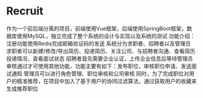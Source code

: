 # Recruit
作为一个前后端分离的项目，前端使用Vue框架，后端使用SpringBoot框架，数据库使用MySQL，独立完成了整个系统的设计与实现以及系统的测试 
功能介绍：
注册功能使用Redis完成邮箱验证码的发送
系统分为求职者、招聘者以及管理员
求职者可以新建/修改/导出简历、投递简历、关注公司、与招聘者沟通、查看简历投递情况、查看面试状态
招聘者首先需要企业认证，上传企业信息后等待管理员审核通过才可使用其他功能，功能主要有如下：发布职位，审核职位申请、发送面试通知
管理员可以进行角色管理、职位审核和公司审核
同时，为了完成职位对用户的精准推荐，在项目中加入了基于用户的协同过滤算法，通过获取用户的收藏来生成推荐职位
